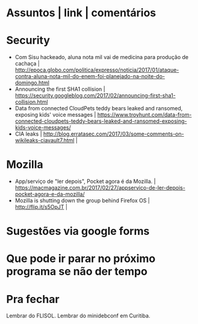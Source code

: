 Assuntos | link | comentários
=============================

Security
========
* Com Sisu hackeado, aluna nota mil vai de medicina para produção de cachaça | http://epoca.globo.com/politica/expresso/noticia/2017/01/ataque-contra-aluna-nota-mil-do-enem-foi-planejado-na-noite-do-domingo.html
* Announcing the first SHA1 collision | https://security.googleblog.com/2017/02/announcing-first-sha1-collision.html
* Data from connected CloudPets teddy bears leaked and ransomed, exposing kids' voice messages | https://www.troyhunt.com/data-from-connected-cloudpets-teddy-bears-leaked-and-ransomed-exposing-kids-voice-messages/
* CIA leaks | http://blog.erratasec.com/2017/03/some-comments-on-wikileaks-ciavault7.html |

Mozilla
=======
* App/serviço de "ler depois", Pocket agora é da Mozilla. | https://macmagazine.com.br/2017/02/27/appservico-de-ler-depois-pocket-agora-e-da-mozilla/
* Mozilla is shutting down the group behind Firefox OS | http://flip.it/s5OpJT |

Sugestões via google forms
==========================

Que pode ir parar no próximo programa se não der tempo
=======================================================

Pra fechar
==========
Lembrar do FLISOL.
Lembrar do minidebconf em Curitiba. 


